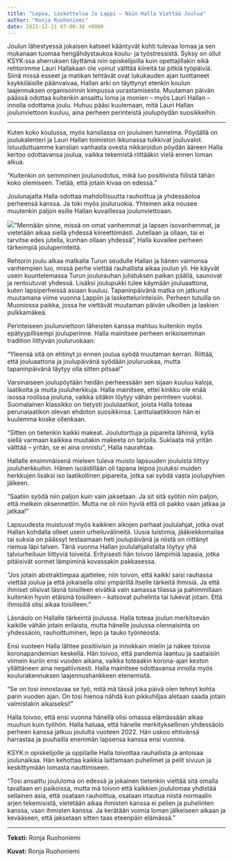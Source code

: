 ```yaml
---
title: "Lepoa, Laskettelua Ja Lappi – Näin Halla Viettää Joulua"
author: "Ronja Ruohoniemi"
date: 2021-12-21 07:00:38 +0000
---
```


Joulun lähestyessä jokaisen katseet kääntyvät kohti tulevaa lomaa ja sen mukanaan tuomaa hengähdystaukoa koulu- ja työstressistä. Syksy on ollut KSYK:ssa aherruksen täyttämä niin opiskelijoilla kuin opettajillakin eikä rehtorimme Lauri Hallakaan ole voinut välttää kiireitä tai pitkiä työpäiviä. Siinä missä esseet ja matikan tehtävät ovat lukukauden ajan tuottaneet ksykkiläisille päänvaivaa, Hallan arki on täyttynyt etenkin koulun laajennuksen organisoinnin kimpussa uurastamisesta. Muutaman päivän päässä odottaa kuitenkin ansaittu loma ja monien – myös Lauri Hallan – innolla odottama joulu. Huhuu pääsi kuulemaan, mitä Lauri Hallan joulunviettoon kuuluu, aina perheen perinteistä joulupöydän suosikkeihin.

****


Kuten koko koulussa, myös kansliassa on jouluinen tunnelma. Pöydällä on joulukalenteri ja Lauri Hallan toimiston ikkunassa tuikkivat jouluvalot. Istuuduttuamme kanslian vanhasta ovesta nikkaroidun pöydän ääreen Halla kertoo odottavansa joulua, vaikka tekemistä riittääkin vielä ennen loman alkua.


“Kuitenkin on semmoinen joulunodotus, mikä luo positiivista fiilistä tähän koko olemiseen. Tietää, että jotain kivaa on edessä.”


Joulunajalta Halla odottaa mahdollisuutta rauhoittua ja yhdessäoloa perheensä kanssa. Ja toki myös jouluruokia. Yhteinen aika nousee muutenkin paljon esille Hallan kuvaillessa joulunviettoaan.


![](https://static.wixstatic.com/media/abd5f5_507ac65626424880ba0cf5d9f082afdd~mv2.jpg/v1/fit/w_1000,h_817,al_c,q_80/file.png)“Mennään sinne, missä on omat vanhemmat ja lapsen isovanhemmat, ja vietetään aikaa siellä yhdessä kiireettömästi. Jutellaan ja ollaan, tai ei tarvitse edes jutella, kunhan ollaan yhdessä”, Halla kuvailee perheen tärkeimpiä jouluperinteitä.


Rehtorin joulu alkaa matkalla Turun seudulle Hallan ja hänen vaimonsa vanhempien luo, missä perhe viettää rauhallista aikaa joulun yli. He käyvät usein kuuntelemassa Turun joulurauhan julistuksen paikan päällä, saunovat ja rentoutuvat yhdessä. Lisäksi joulupukki tulee käymään jouluaattona, kuten lapsiperheissä asiaan kuuluu. Tapaninpäivänä matka on jatkunut muutamana viime vuonna Lappiin ja laskettelurinteisiin. Perheen tutuilla on Muoniossa paikka, jossa he viettävät muutaman päivän ulkoillen ja laskien pulkkamäkeä.


Perinteiseen joulunviettoon läheisten kanssa mahtuu kuitenkin myös epätyypillisempi jouluperinne. Halla mainitsee perheen erikoisemman tradition liittyvän jouluruokaan:


“Yleensä sitä on ehtinyt jo ennen joulua syödä muutaman kerran. Riittää, että jouluaattona ja joulupäivänä syödään jouluruokaa, mutta tapaninpäivänä täytyy olla sitten pitsaa!”


Varsinaiseen joulupöytään heidän perheessään sen sijaan kuuluu kaloja, laatikoita ja muita jouluherkkuja. Halla mainitsee, ettei kinkku ole enää isossa roolissa jouluna, vaikka sitäkin löytyy vähän perinteen vuoksi. Suomalainen klassikko on tietysti joululaatikot, joista Halla toteaa perunalaatikon olevan ehdoton suosikkinsa. Lanttulaatikkoon hän ei kuulemma koske ollenkaan.


“Sitten on tietenkin kaikki makeat. Joulutorttuja ja pipareita lähinnä, kyllä siellä varmaan kaikkea muutakin makeeta on tarjolla. Suklaata mä yritän välttää – yritän, se ei aina onnistu”, Halla naurahtaa.


Hallalle ensimmäisenä mieleen tuleva muisto lapsuuden jouluista liittyy jouluherkkuihin. Hänen isoäidillään oli tapana leipoa jouluksi muiden herkkujen lisäksi iso laatikollinen pipareita, jotka sai syödä vasta joulupyhien jälkeen.


“Saatiin syödä niin paljon kuin vain jaksetaan. Ja sit sitä syötiin niin paljon, että melkein oksennettiin. Mutta ne oli niin hyviä että oli pakko vaan jatkaa ja jatkaa!”


Lapsuudesta muistuvat myös kaikkien aikojen parhaat joululahjat, jotka ovat Hallan kohdalla olleet usein urheiluvälineitä. Uusia luistimia, jääkiekkomailaa tai suksia on päässyt testaamaan heti joulupäivänä ja niistä on riittänyt riemua läpi talven. Tänä vuonna Hallan joululahjalistalta löytyy yhä talviurheiluun liittyviä toiveita. Erityisesti hän toivoo lämpimiä lapasia, jotka pitäisivät sormet lämpiminä kovassakin pakkasessa.


“Jos jotain abstraktimpaa ajattelee, niin toivon, että kaikki saisi rauhassa viettää joulua ja että jokaisella olisi ympärillä itselle tärkeitä ihmisiä. Ja että ihmiset olisivat läsnä toisilleen eivätkä vain samassa tilassa ja pahimmillaan kuitenkin hyvin etäisinä toisilleen – katsovat puhelinta tai lukevat jotain. Että ihmisillä olisi aikaa toisilleen.”


Läsnäolo on Hallalle tärkeintä joulussa. Halla toteaa joulun merkitsevän kaikille vähän jotain erilaista, mutta hänelle joulussa olennaisinta on yhdessäolo, rauhoittuminen, lepo ja tauko työnteosta.


Ensi vuoteen Halla lähtee positiivisin ja innokkain mielin ja näkee toivoa koronapandemian keskellä. Hän toivoo, että pandemia laantuu ja saataisiin viimein kuriin ensi vuoden aikana, vaikka toteaakin korona-ajan keston yllättäneen aina negatiivisesti. Halla mainitsee odottavansa innolla myös koulurakennuksen laajennushankkeen etenemistä.


“Se on tosi innostavaa se työ, mitä mä tässä joka päivä olen tehnyt kohta parin vuoden ajan. On tosi hienoa nähdä kun pikkuhiljaa aletaan saada jotain valmistakin aikaiseksi!”


Halla toivoo, että ensi vuonna hänellä olisi omassa elämässään aikaa muuhun kuin työhön. Halla haluaa, että hänelle merkityksellinen yhdessäolo perheen kanssa jatkuu joululta vuoteen 2022. Hän uskoo ehtivänsä harrastaa ja puuhailla enemmän lapsensa kanssa ensi vuonna.


KSYK:n opiskelijolle ja oppilaille Halla toivottaa rauhallista ja antoisaa joulunaikaa. Hän kehottaa kaikkia laittamaan puhelimet ja pelit sivuun ja keskittymään lomasta nauttimiseen.


“Tosi ansaittu joululoma on edessä ja jokainen tietenkin viettää sitä omalla tavallaan eri paikoissa, mutta mä toivon että kaikkien joululomaa yhdistää sellainen asia, että osataan rauhoittua, osataan irtautua niistä normaalin arjen tekemisistä, vietetään aikaa ihmisten kanssa ei pelien ja puhelinten kanssa, vaan ihmisten kanssa. Ja kerätään voimia loman jälkeiseen aikaan ja kevääseen, että jaksetaan sitten taas eteenpäin elämässä.”


****
**Teksti:**
 Ronja Ruohoniemi

**Kuvat:**
 Ronja Ruohoniemi